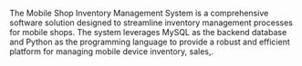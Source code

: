 The Mobile Shop Inventory Management System is a comprehensive software solution designed to streamline inventory management processes for mobile shops. The system leverages MySQL as the backend database and Python as the programming language to provide a robust and efficient platform for managing mobile device inventory, sales,.

